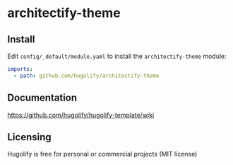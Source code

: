 # architectify-theme

## Install
Edit `config/_default/module.yaml` to install the `architectify-theme` module:
```yml
imports:
  - path: github.com/hugolify/architectify-theme
```

## Documentation
https://github.com/hugolify/hugolify-template/wiki

## Licensing
Hugolify is free for personal or commercial projects (MIT license)
